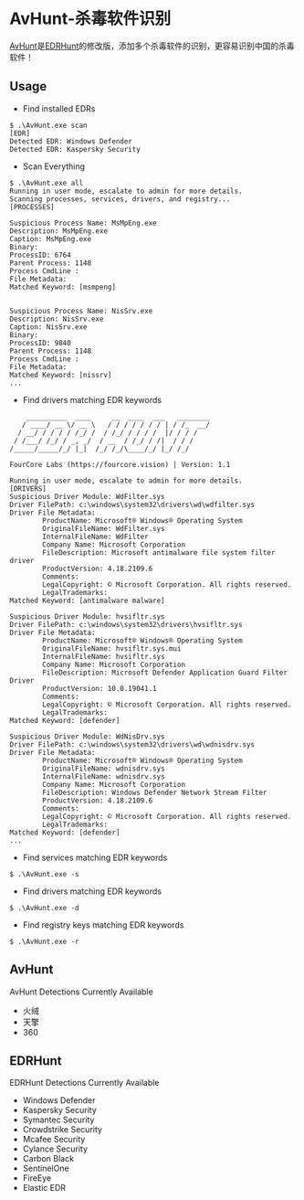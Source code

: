 # AvHunt-杀毒软件识别
[AvHunt](https://github.com/Goqi/AvHunt)是[EDRHunt](https://github.com/FourCoreLabs/EDRHunt)的修改版，添加多个杀毒软件的识别，更容易识别中国的杀毒软件！

## Usage

- Find installed EDRs

```
$ .\AvHunt.exe scan
[EDR]
Detected EDR: Windows Defender
Detected EDR: Kaspersky Security
```

- Scan Everything

```
$ .\AvHunt.exe all
Running in user mode, escalate to admin for more details.
Scanning processes, services, drivers, and registry...
[PROCESSES]

Suspicious Process Name: MsMpEng.exe
Description: MsMpEng.exe
Caption: MsMpEng.exe
Binary:
ProcessID: 6764
Parent Process: 1148
Process CmdLine :
File Metadata:
Matched Keyword: [msmpeng]


Suspicious Process Name: NisSrv.exe
Description: NisSrv.exe
Caption: NisSrv.exe
Binary:
ProcessID: 9840
Parent Process: 1148
Process CmdLine :
File Metadata:
Matched Keyword: [nissrv]
...
```

- Find drivers matching EDR keywords

```
    __________  ____     __  ____  ___   ________
   / ____/ __ \/ __ \   / / / / / / / | / /_  __/
  / __/ / / / / /_/ /  / /_/ / / / /  |/ / / /
 / /___/ /_/ / _, _/  / __  / /_/ / /|  / / /
/_____/_____/_/ |_|  /_/ /_/\____/_/ |_/ /_/

FourCore Labs (https://fourcore.vision) | Version: 1.1

Running in user mode, escalate to admin for more details.
[DRIVERS]
Suspicious Driver Module: WdFilter.sys
Driver FilePath: c:\windows\system32\drivers\wd\wdfilter.sys
Driver File Metadata:
        ProductName: Microsoft® Windows® Operating System
        OriginalFileName: WdFilter.sys
        InternalFileName: WdFilter
        Company Name: Microsoft Corporation
        FileDescription: Microsoft antimalware file system filter driver
        ProductVersion: 4.18.2109.6
        Comments:
        LegalCopyright: © Microsoft Corporation. All rights reserved.
        LegalTrademarks:
Matched Keyword: [antimalware malware]

Suspicious Driver Module: hvsifltr.sys
Driver FilePath: c:\windows\system32\drivers\hvsifltr.sys
Driver File Metadata:
        ProductName: Microsoft® Windows® Operating System
        OriginalFileName: hvsifltr.sys.mui
        InternalFileName: hvsifltr.sys
        Company Name: Microsoft Corporation
        FileDescription: Microsoft Defender Application Guard Filter Driver
        ProductVersion: 10.0.19041.1
        Comments:
        LegalCopyright: © Microsoft Corporation. All rights reserved.
        LegalTrademarks:
Matched Keyword: [defender]

Suspicious Driver Module: WdNisDrv.sys
Driver FilePath: c:\windows\system32\drivers\wd\wdnisdrv.sys
Driver File Metadata:
        ProductName: Microsoft® Windows® Operating System
        OriginalFileName: wdnisdrv.sys
        InternalFileName: wdnisdrv.sys
        Company Name: Microsoft Corporation
        FileDescription: Windows Defender Network Stream Filter
        ProductVersion: 4.18.2109.6
        Comments:
        LegalCopyright: © Microsoft Corporation. All rights reserved.
        LegalTrademarks:
Matched Keyword: [defender]
...
```

- Find services matching EDR keywords

```
$ .\AvHunt.exe -s
```

- Find drivers matching EDR keywords

```
$ .\AvHunt.exe -d
```

- Find registry keys matching EDR keywords

```
$ .\AvHunt.exe -r
```

## AvHunt

AvHunt Detections Currently Available

- 火绒
- 天擎
- 360

## EDRHunt

EDRHunt Detections Currently Available

- Windows Defender
- Kaspersky Security
- Symantec Security
- Crowdstrike Security
- Mcafee Security
- Cylance Security
- Carbon Black
- SentinelOne
- FireEye
- Elastic EDR